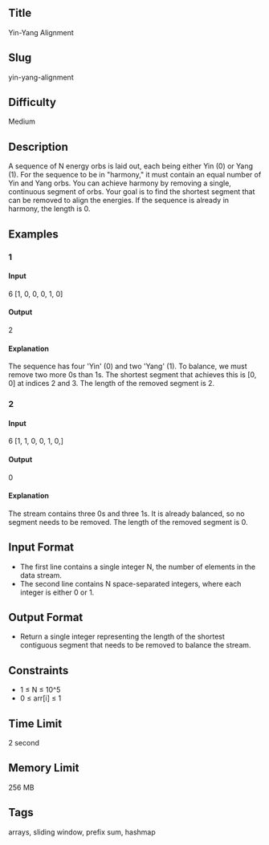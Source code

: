 ## Title

Yin-Yang Alignment

## Slug

yin-yang-alignment

## Difficulty

Medium

## Description

A sequence of N energy orbs is laid out, each being either Yin (0) or Yang (1). For the sequence to be in "harmony," it must contain an equal number of Yin and Yang orbs. You can achieve harmony by removing a single, continuous segment of orbs. Your goal is to find the shortest segment that can be removed to align the energies. If the sequence is already in harmony, the length is 0.

## Examples

### 1

#### Input

6
[1, 0, 0, 0, 1, 0]

#### Output

2

#### Explanation

The sequence has four 'Yin' (0) and two 'Yang' (1). To balance, we must remove two more 0s than 1s.
The shortest segment that achieves this is [0, 0] at indices 2 and 3. 
The length of the removed segment is 2.


### 2

#### Input

6
[1, 1, 0, 0, 1, 0,]

#### Output

0

#### Explanation

The stream contains three 0s and three 1s. It is already balanced, so no segment needs to be removed. 
The length of the removed segment is 0.


## Input Format

- The first line contains a single integer N, the number of elements in the data stream.
- The second line contains N space-separated integers, where each integer is either 0 or 1.

## Output Format

- Return a single integer representing the length of the shortest contiguous segment that needs to be removed to balance the stream.

## Constraints

- 1 ≤ N ≤ 10^5
- 0 ≤ arr[i] ≤ 1

## Time Limit

2 second

## Memory Limit

256 MB

## Tags

arrays, sliding window, prefix sum, hashmap